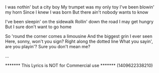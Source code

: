 I was nothin' but a city boy
My trumpet was my only toy
I've been blowin' my horn
Since I knew I was born
But there ain't nobody wants to know

I've been sleepin' on the sidewalk
Rollin' down the road
I may get hungry
But I sure don't want to go home

So 'round the corner comes a limousine
And the biggest grin I ever seen
Here, sonny, won't you sign?
Right along the dotted line
What you sayin', are you playin'?
Sure you don't mean me?

...

******* This Lyrics is NOT for Commercial use *******
(1409622338210)
